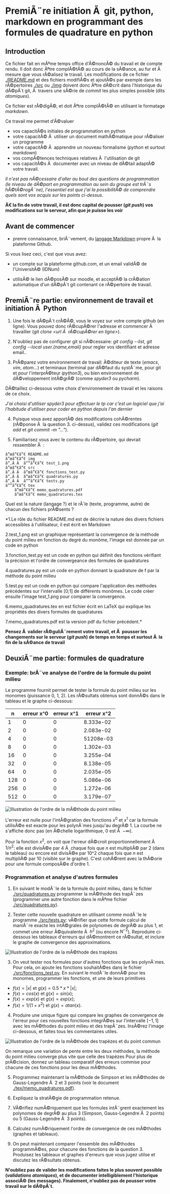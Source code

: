 # PremiÃ¨re initiation Ã  git, python, markdown en programmant des formules de quadrature en python

## Introduction
Ce fichier fait en mÃªme temps office d'Ã©noncÃ© du travail et de compte
rendu. Il doit donc Ãªtre complÃ©tÃ© au cours de la sÃ©ance, au fur et Ã 
mesure que vous rÃ©alisez le travail. Les modifications de ce fichier
[./README.md](./README.md) et des fichiers modifiÃ©s et ajoutÃ©s par
exemple dans les rÃ©pertoires [./src](./src) ou [./img](./img) doivent
donc Ãªtre dÃ©crit dans l'historique du dÃ©pÃ´t git, Ã  travers une sÃ©rie de
*commit* les plus simples possible (dits *atomiques*).

Ce fichier est rÃ©digÃ©, et doit Ãªtre complÃ©tÃ© en utilisant le formatage
*markdown*.

Ce travail me permet d'Ã©valuer
- vos capacitÃ©s initiales de programmation en python
- votre capacitÃ© Ã  utiliser un document mathÃ©matique pour rÃ©aliser un
  programme
- votre capacitÃ© Ã  apprendre un nouveau formalisme (*python* et surtout *markdown*)
- vos compÃ©tences techniques relatives Ã  l'utilisation de git
- vos capacitÃ©s Ã  documenter avec un niveau de dÃ©tail adaptÃ© votre
  travail. 

*Il n'est pas nÃ©cessaire d'aller au bout des questions de programmation
(le niveau de dÃ©part en programmation au sein du groupe est trÃ¨s
hÃ©tÃ©rogÃ¨ne), l'essentiel est que j'ai la possibilitÃ© de comprendre quels
sont vos acquis sur les points ci-dessus.*

**Ã€ la fin de votre travail, il est donc capital de pousser (*git push*)
  vos modifications sur le serveur, afin que je puisse les voir**

## Avant de commencer
* prenre connaissance, briÃ¨vement, du [langage
Markdown](https://guides.github.com/features/mastering-markdown) propre
Ã  la plateforme Github.

Si vous lisez ceci, c'est que vous avez:

- un compte sur la plateforme github.com, et un email validÃ© de
  l'UniversitÃ© (IDNum)

- utilisÃ© le lien dÃ©posÃ© sur moodle, et acceptÃ© la crÃ©ation automatique
  d'un dÃ©pÃ´t git contenant ce rÃ©pertoire de travail.

## PremiÃ¨re partie: environnement de travail et initiation Ã  Python

1. Une fois le dÃ©pÃ´t crÃ©Ã©, vous le voyez sur votre compte github (en
ligne). Vous pouvez donc rÃ©cupÃ©rer l'adresse et commencer Ã  travailler
(*git clone <url Ã  rÃ©cupÃ©rer en ligne>*).

2. N'oubliez pas de configurer git si nÃ©cessaire: *git config --list,
git config --local user.{name,email}* pour regler vos identifiant et
adresse email..

3. PrÃ©parez votre environnement de travail: Ã©diteur de texte (*emacs*,
*vim*, *atom*...) et terminaux (terminal par dÃ©faut du systÃ¨me, pour git
et pour l'interprÃ©teur *ipython3*), ou bien environnement de
dÃ©veloppement intÃ©grÃ© (comme *spyder3* ou *pycharm*). 

DÃ©taillez ci-dessous votre choix d'environnement de travail et les
raisons de ce choix.

*J'ai choisi d'utiliser spyder3 pour effectuer le tp car c'est un logiciel que j'ai l'habitude d'utiliser pour coder en python depuis l'an dernier*

4. Puisque vous avez apportÃ© des modifications cohÃ©rentes (rÃ©ponse Ã  la
question 3. ci-dessus), validez ces modifications (*git add* et *git
commit -m "..."*).

5. Familiarisez vous avec le contenu du rÃ©pertoire, qui devrait
ressembler Ã  :
    
```
â”œâ”€â”€ README.md
â”œâ”€â”€ img
â”‚Â Â  â””â”€â”€ test_1.png
â”œâ”€â”€ src
â”‚Â Â  â”œâ”€â”€ fonctions_test.py
â”‚Â Â  â”œâ”€â”€ quadratures.py
â”‚Â Â  â””â”€â”€ tests.py
â””â”€â”€ tex
    â”œâ”€â”€ memo_quadratures.pdf
    â”œâ”€â”€ memo_quadratures.tex
```

Quel est la nature (langage ?) et le rÃ´le (texte, programme, autre) de
chacun des fichiers prÃ©sents ?

*1.Le rôle du fichier README.md est de décrire la nature des divers fichiers accessibles à l'utilisateur, il est écrit en Markdown

2.test_1.png est un graphique représentant la convergence de la méthode du point milieu en fonction du degré du monôme, l'image est donnée par un code en python

3.fonction_test.py est un code en python qui définit des fonctions vérifiant la précision et l'ordre de convergeance des formules de quadratures

4.quadratures.py est un code en python donnant la quadrature de f par la méthode du point milieu

5.test.py est un code en python qui compare l'application des méthodes précédentes sur l'intervalle [0;1] de différents monômes. Le code créer ensuite l'image test_1.png pour comparer la convergence.

6.memo_quadratures.tex en est fichier écrit en LaTeX qui explique les propriétés des divers formules de quadratures

7.memo_quadratures.pdf est la version pdf du fichier précédent.*

**Pensez Ã  valider rÃ©guliÃ¨rement votre travail, et Ã  pousser les
  changements sur le serveur (*git push*) de temps en temps et surtout Ã 
  la fin de la sÃ©ance de travail**

## DeuxiÃ¨me partie: formules de quadrature

### Exemple: brÃ¨ve analyse de l'ordre de la formule du point milieu
Le programme fournit permet de tester la formule du point milieu sur les
monomes (puissance 0, 1, 2). Les rÃ©sultats obtenus sont donnÃ©s dans le
tableau et le graphe ci-dessous:

n   | erreur x^0 | erreur x^1 | erreur x^2
--- | ---------- | ---------- | ----------
1   |          0 |          0 | 8.333e-02
2   |          0 |          0 | 2.083e-02
4   |          0 |          0 | 51208e-03
8   |          0 |          0 | 1.302e-03
16  |          0 |          0 | 3.255e-04
32  |          0 |          0 | 8.138e-05
64  |          0 |          0 | 2.035e-05
128 |          0 |          0 | 5.086e-06
256 |          0 |          0 | 1.272e-06
512 |          0 |          0 | 3.179e-07

![Illustration de l'ordre de la mÃ©thode du point
milieu](./img/test_1.png)

L'erreur est nulle pour l'intÃ©gration des fonctions $x^0$ et $x^1$ car
la formule utilisÃ©e est exacte pour les polynÃ´mes jusqu'au degrÃ© 1. La
courbe ne s'affiche donc pas (en Ã©chelle logarithmique, $0$ est Ã 
$-\infty$). 

Pour la fonction $x^2$, on voit que l'erreur dÃ©croit proportionnellement
Ã  $1/n^2$: elle est divisÃ©e par 4 Ã  chaque fois que $n$ est multipliÃ©
par 2 (dans le tableau) ou encore est divisÃ©e par 10^2 chaque fois que
$n$ est multipliÃ© par 10 (visible sur le graphe). C'est cohÃ©rent avec la
thÃ©orie pour une formule composÃ©e d'ordre 1.

### Programmation et analyse d'autres formules

1. En suivant le modÃ¨le de la formule du point milieu, dans le fichier
[./src/quadratures.py](./src/quadratures.py) programmer la mÃ©thode des
trapÃ¨zes (programmer une autre fonction dans le mÃªme fichier
[./src/quadratures.py](./src/quadratures.py)).

2. Tester cette nouvelle quadrature en utilisant comme modÃ¨le le
programme [./src/tests.py](./src/tests.py): vÃ©rifier que cette formule
calcul de maniÃ¨re exacte les intÃ©grales de polynomes de degrÃ© au plus 1,
et commet une erreur Ã©quivalente Ã  $h^2$ (ou encore
$N^{-2}$). Reproduire ci-dessous les tableaux d'erreurs qui dÃ©montrent
ce rÃ©sultat, et inclure le graphe de convergence des approximations.

![Illustration de l'ordre de la mÃ©thode des trapèzes](./img/test_2.png)



3. On veut tester nos formules pour d'autres fonctions que les
polynÃ´mes. Pour cela, on ajoute les fonctions souhaitÃ©es dans le fichier
[./src/fonctions_test.py](./src/fonctions_test.py). En suivant le modÃ¨le
donnÃ© pour les monomes, programmer les fonctions, et une de leurs
primitives
 - $f(x) = |x|$ et $g(x) = 0.5*x*|x|$;
 - $f(x) = cos(x)$ et $g(x) = sin(x)$;
 - $f(x) = exp(x)$ et $g(x) = exp(x)$;
 - $f(x) = 1/(1+x^2)$ et $g(x) = atan(x)$.

4. Produire une unique figure qui compare les graphes de convergence de
l'erreur pour ces nouvelles fonctions integrÃ©es sur l'intervalle
$[-1,1]$ avec les mÃ©thodes du point milieu et des trapÃ¨zes. InsÃ©rez
l'image ci-dessous, et faites tous les commentaires utiles.

![Illustration de l'ordre de la mÃ©thode des trapèzes et du point commun](./img/test_3_bis.png)

On remarque une variation de pente entre les deux méthodes, la méthode du point milieu converge plus vite que celle des trapèzes
Pour plus de prÃ©cision, donnez un tableau comparatif des erreurs commise
pour chacune de ces fonctions pour les deux mÃ©thodes.

5. Programmez maintenant la mÃ©thode de Simpson et les mÃ©thodes de
Gauss-Legendre Ã  2 et 3 points (voir le document
[./tex/memo_quadratures.pdf](./tex/memo_quadratures.pdf)). 

  1. Expliquez la stratÃ©gie de programmation retenue.
  
  2. VÃ©rifiez numÃ©riquement que les formules intÃ¨grent exactement les
polynomes de degrÃ© au plus 3 (Simpson, Gauss-Legendre Ã  2 points) ou 5
(Gauss-Legendre Ã  3 points).
  
  3. Calculez numÃ©riquement l'ordre de convergence de ces mÃ©thodes
     (graphes et tableaux).

6. On peut maintenant comparer l'ensemble des mÃ©thodes programmÃ©es, pour
chacune des fonctions de la question 3. Produisez les tableaux et
graphes d'erreurs que vous jugez utilse et discutez les rÃ©sultats
obtenus.

**N'oubliez pas de valider les modifications faites le plus souvent
possible (*validations atomiques*), et de documenter intelligiblement
l'historique associÃ© (les messages). Finalement, n'oubliez pas de
pousser votre travail sur le dÃ©pÃ´t.**
